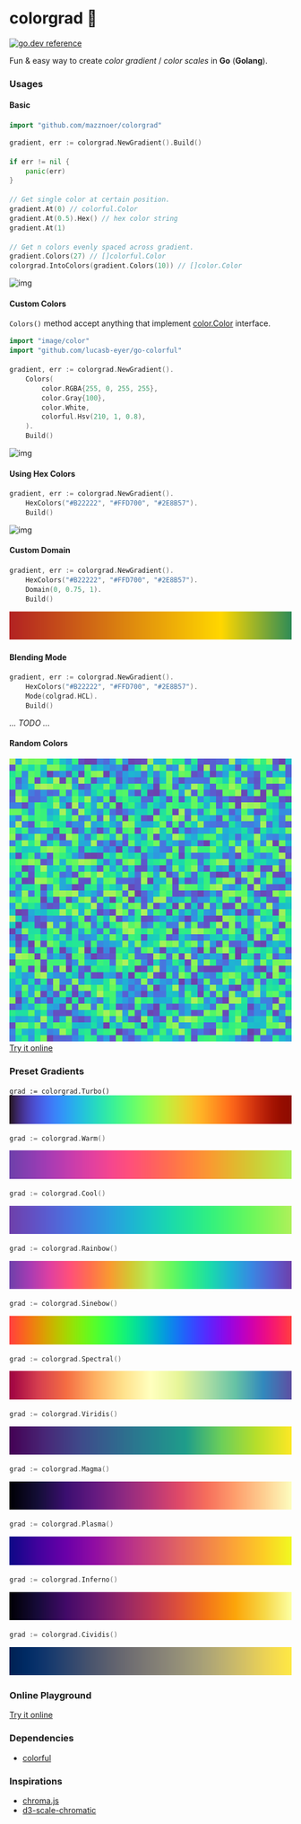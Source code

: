 # colorgrad 🎨

[![go.dev reference](https://img.shields.io/badge/go.dev-reference-007d9c?logo=go&logoColor=white&style=flat-square)](https://pkg.go.dev/github.com/mazznoer/colorgrad?tab=doc)

Fun & easy way to create _color gradient_ / _color scales_ in __Go__ (__Golang__).

### Usages

#### Basic

```go
import "github.com/mazznoer/colorgrad"
```

```go
gradient, err := colorgrad.NewGradient().Build()

if err != nil {
    panic(err)
}

// Get single color at certain position.
gradient.At(0) // colorful.Color
gradient.At(0.5).Hex() // hex color string
gradient.At(1)

// Get n colors evenly spaced across gradient.
gradient.Colors(27) // []colorful.Color
colorgrad.IntoColors(gradient.Colors(10)) // []color.Color
```

![img](img/black-to-white.png)

#### Custom Colors

`Colors()` method accept anything that implement [color.Color](https://golang.org/pkg/image/color/#Color) interface.

```go
import "image/color"
import "github.com/lucasb-eyer/go-colorful"

gradient, err := colorgrad.NewGradient().
    Colors(
        color.RGBA{255, 0, 255, 255},
        color.Gray{100},
        color.White,
        colorful.Hsv(210, 1, 0.8),
    ).
    Build()
```

![img](img/basic-2.png)

#### Using Hex Colors

```go
gradient, err := colorgrad.NewGradient().
    HexColors("#B22222", "#FFD700", "#2E8B57").
    Build()
```

![img](img/basic-hex.png)

#### Custom Domain

```go
gradient, err := colorgrad.NewGradient().
    HexColors("#B22222", "#FFD700", "#2E8B57").
    Domain(0, 0.75, 1).
    Build()
```

![img](img/custom-domain.png)

#### Blending Mode

```go
gradient, err := colorgrad.NewGradient().
    HexColors("#B22222", "#FFD700", "#2E8B57").
    Mode(colgrad.HCL).
    Build()
```

_... TODO ..._

#### Random Colors

![random-color](img/random-cool.png)
[Try it online](https://play.golang.org/p/d67x9di4sAF)

### Preset Gradients

`grad := colorgrad.Turbo()`
![img](img/gradient-turbo.png)

```go
grad := colorgrad.Warm()
```
![img](img/gradient-warm.png)

```go
grad := colorgrad.Cool()
```
![img](img/gradient-cool.png)

```go
grad := colorgrad.Rainbow()
```
![img](img/gradient-rainbow.png)

```go
grad := colorgrad.Sinebow()
```
![img](img/gradient-sinebow.png)

```go
grad := colorgrad.Spectral()
```
![img](img/gradient-spectral.png)

```go
grad := colorgrad.Viridis()
```
![img](img/gradient-viridis.png)

```go
grad := colorgrad.Magma()
```
![img](img/gradient-magma.png)

```go
grad := colorgrad.Plasma()
```
![img](img/gradient-plasma.png)

```go
grad := colorgrad.Inferno()
```
![img](img/gradient-inferno.png)

```go
grad := colorgrad.Cividis()
```
![img](img/gradient-cividis.png)

### Online Playground

[Try it online](https://play.golang.org/p/rE8OI50PsQA)

### Dependencies

* [colorful](https://github.com/lucasb-eyer/go-colorful)

### Inspirations

* [chroma.js](https://github.com/gka/chroma.js)
* [d3-scale-chromatic](https://github.com/d3/d3-scale-chromatic/)
